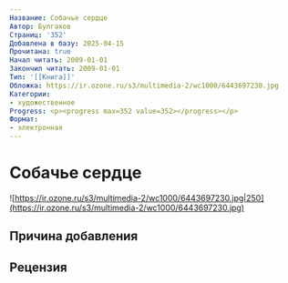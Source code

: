 ```yaml
---
Название: Собачье сердце
Автор: Булгаков
Страниц: '352'
Добавлена в базу: 2025-04-15
Прочитана: true
Начал читать: 2009-01-01
Закончил читать: 2009-01-01
Тип: '[[Книга]]'
Обложка: https://ir.ozone.ru/s3/multimedia-2/wc1000/6443697230.jpg
Категории:
- художественное
Progress: <p><progress max=352 value=352></progress></p>
Формат:
- электронная
---
```

# Собачье сердце

![https://ir.ozone.ru/s3/multimedia-2/wc1000/6443697230.jpg|250](https://ir.ozone.ru/s3/multimedia-2/wc1000/6443697230.jpg)

## Причина добавления


## Рецензия